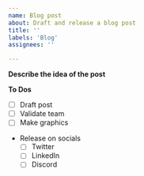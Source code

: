 ```yaml
---
name: Blog post
about: Draft and release a blog post
title: ''
labels: 'Blog'
assignees: ''

---
```


**Describe the idea of the post**


**To Dos**
- [ ] Draft post
- [ ] Validate team
- [ ] Make graphics
- Release on socials
  - [ ] Twitter
  - [ ] LinkedIn
  - [ ] Discord